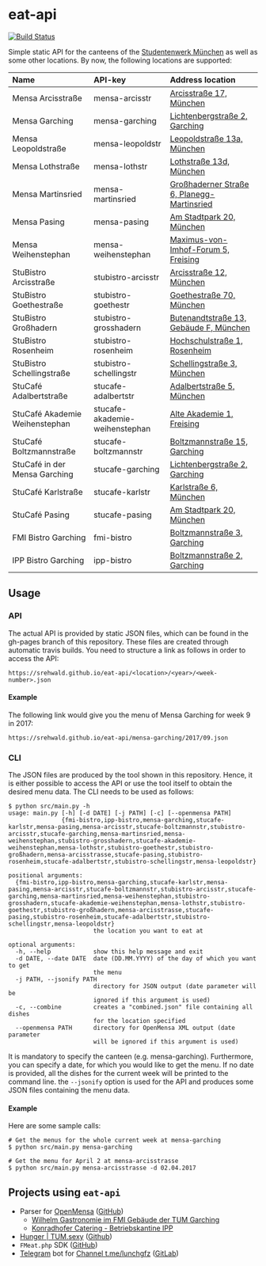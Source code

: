 # eat-api

[![Build Status](https://travis-ci.org/srehwald/eat-api.svg?branch=master)](https://travis-ci.org/srehwald/eat-api)

Simple static API for the canteens of the [Studentenwerk München](http://www.studentenwerk-muenchen.de) as well as some other locations. By now, the following locations are supported:

| Name                           | API-key                        | Address location                                                                                                       |
|:-------------------------------|:-------------------------------|:-----------------------------------------------------------------------------------------------------------------------|
| Mensa Arcisstraße              | mensa-arcisstr                 | [Arcisstraße 17, München](https://www.google.com/maps?q=Arcisstraße+17,+München)                                       |
| Mensa Garching                 | mensa-garching                 | [Lichtenbergstraße 2, Garching](https://www.google.com/maps?q=Lichtenbergstraße+2,+Garching)                           |
| Mensa Leopoldstraße            | mensa-leopoldstr               | [Leopoldstraße 13a, München](https://www.google.com/maps?q=Leopoldstraße+13a,+München)                                 |
| Mensa Lothstraße               | mensa-lothstr                  | [Lothstraße 13d, München](https://www.google.com/maps?q=Lothstraße+13d,+München)                                       |
| Mensa Martinsried              | mensa-martinsried              | [Großhaderner Straße 6, Planegg-Martinsried](https://www.google.com/maps?q=Großhaderner%20Straße+6,+Planegg-Martinsried) |
| Mensa Pasing                   | mensa-pasing                   | [Am Stadtpark 20, München](https://www.google.com/maps?q=Am%20Stadtpark+20,+München)                                     |
| Mensa Weihenstephan            | mensa-weihenstephan            | [Maximus-von-Imhof-Forum 5, Freising](https://www.google.com/maps?q=Maximus-von-Imhof-Forum+5,+Freising)               |
| StuBistro Arcisstraße          | stubistro-arcisstr             | [Arcisstraße 12, München](https://www.google.com/maps?q=Arcisstraße+12,+München)                                       |
| StuBistro Goethestraße         | stubistro-goethestr            | [Goethestraße 70, München](https://www.google.com/maps?q=Goethestraße+70,+München)                                     |
| StuBistro Großhadern           | stubistro-grosshadern          | [Butenandtstraße 13, Gebäude F, München](https://www.google.com/maps?q=Butenandtstraße+13,+Gebäude+F,+München)         |
| StuBistro Rosenheim            | stubistro-rosenheim            | [Hochschulstraße 1, Rosenheim](https://www.google.com/maps?q=Hochschulstraße+1,+Rosenheim)                             |
| StuBistro Schellingstraße      | stubistro-schellingstr         | [Schellingstraße 3, München](https://www.google.com/maps?q=Schellingstraße+3,+München)                                 |
| StuCafé Adalbertstraße         | stucafe-adalbertstr            | [Adalbertstraße 5, München](https://www.google.com/maps?q=Adalbertstraße+5,+München)                                   |
| StuCafé Akademie Weihenstephan | stucafe-akademie-weihenstephan | [Alte Akademie 1, Freising](https://www.google.com/maps?q=Alte%20Akademie+1,+Freising)                                   |
| StuCafé Boltzmannstraße        | stucafe-boltzmannstr           | [Boltzmannstraße 15, Garching](https://www.google.com/maps?q=Boltzmannstraße+15,+Garching)                             |
| StuCafé in der Mensa Garching  | stucafe-garching               | [Lichtenbergstraße 2, Garching](https://www.google.com/maps?q=Lichtenbergstraße+2,+Garching)                           |
| StuCafé Karlstraße             | stucafe-karlstr                | [Karlstraße 6, München](https://www.google.com/maps?q=Karlstraße+6,+München)                                           |
| StuCafé Pasing                 | stucafe-pasing                 | [Am Stadtpark 20, München](https://www.google.com/maps?q=Am%20Stadtpark+20,+München)                                     |
| FMI Bistro Garching            | fmi-bistro                     | [Boltzmannstraße 3, Garching](https://www.google.com/maps?q=Boltzmannstraße+3,+Garching)                   |
| IPP Bistro Garching            | ipp-bistro                     | [Boltzmannstraße 2, Garching](https://www.google.com/maps?q=Boltzmannstraße+2,+Garching)                   |

## Usage

### API
The actual API is provided by static JSON files, which can be found in the gh-pages branch of this repository. These files are created through automatic travis builds. You need to structure a link as follows in order to access the API:
```
https://srehwald.github.io/eat-api/<location>/<year>/<week-number>.json
```

#### Example
The following link would give you the menu of Mensa Garching for week 9 in 2017:
```
https://srehwald.github.io/eat-api/mensa-garching/2017/09.json
```

### CLI
The JSON files are produced by the tool shown in this repository. Hence, it is either possible to access the API or use the tool itself to obtain the desired menu data. The CLI needs to be used as follows:

```
$ python src/main.py -h
usage: main.py [-h] [-d DATE] [-j PATH] [-c] [--openmensa PATH]
               {fmi-bistro,ipp-bistro,mensa-garching,stucafe-karlstr,mensa-pasing,mensa-arcisstr,stucafe-boltzmannstr,stubistro-arcisstr,stucafe-garching,mensa-martinsried,mensa-weihenstephan,stubistro-grosshadern,stucafe-akademie-weihenstephan,mensa-lothstr,stubistro-goethestr,stubistro-großhadern,mensa-arcisstrasse,stucafe-pasing,stubistro-rosenheim,stucafe-adalbertstr,stubistro-schellingstr,mensa-leopoldstr}

positional arguments:
  {fmi-bistro,ipp-bistro,mensa-garching,stucafe-karlstr,mensa-pasing,mensa-arcisstr,stucafe-boltzmannstr,stubistro-arcisstr,stucafe-garching,mensa-martinsried,mensa-weihenstephan,stubistro-grosshadern,stucafe-akademie-weihenstephan,mensa-lothstr,stubistro-goethestr,stubistro-großhadern,mensa-arcisstrasse,stucafe-pasing,stubistro-rosenheim,stucafe-adalbertstr,stubistro-schellingstr,mensa-leopoldstr}
                        the location you want to eat at

optional arguments:
  -h, --help            show this help message and exit
  -d DATE, --date DATE  date (DD.MM.YYYY) of the day of which you want to get
                        the menu
  -j PATH, --jsonify PATH
                        directory for JSON output (date parameter will be
                        ignored if this argument is used)
  -c, --combine         creates a "combined.json" file containing all dishes
                        for the location specified
  --openmensa PATH      directory for OpenMensa XML output (date parameter
                        will be ignored if this argument is used)
```

It is mandatory to specify the canteen (e.g. mensa-garching). Furthermore, you can specify a date, for which you would like to get the menu. If no date is provided, all the dishes for the current week will be printed to the command line. the `--jsonify` option is used for the API and produces some JSON files containing the menu data. 

#### Example
Here are some sample calls:

```
# Get the menus for the whole current week at mensa-garching
$ python src/main.py mensa-garching

# Get the menu for April 2 at mensa-arcisstrasse
$ python src/main.py mensa-arcisstrasse -d 02.04.2017
```

## Projects using `eat-api`

- Parser for [OpenMensa](https://openmensa.org) ([GitHub](https://github.com/openmensa/openmensa))
  - [Wilhelm Gastronomie im FMI Gebäude der TUM Garching](https://openmensa.org/c/773)
  - [Konradhofer Catering - Betriebskantine IPP](https://openmensa.org/c/774)
- [Hunger | TUM.sexy](http://tum.sexy/hunger/) ([Github](https://github.com/mammuth/TUM.sexy))
- `FMeat.php` SDK ([GitHub](https://github.com/jpbernius/fmeat.php))
- [Telegram](https://telegram.org/) bot for [Channel t.me/lunchgfz](https://t.me/lunchgfz) ([GitLab](https://gitlab.com/raabf/lunchgfz-telegram))
